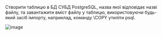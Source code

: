 Створити таблицю в БД СУБД PostgreSQL, назва якої відповідає назві файлу, та завантажити вміст файлу у таблицю, використовуючи будь-який засіб імпорту, наприклад, команду \COPY утиліти psql.

![image](https://user-images.githubusercontent.com/55207058/209427624-deefeeb6-8810-440e-8160-b3e02c655491.png)
